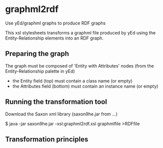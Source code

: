 # graphml2rdf
Use yEd/graphml graphs to produce RDF graphs

This xsl stylesheets transforms a graphml file produced by yEd using the Entity-Relationship elements into an RDF graph.

## Preparing the graph

The graph must be composed of 'Entity with Attributes' nodes (from the Entity-Relationship palette in yEd)

  - the Entity field (top) must contain a class name (or empty)
  - the Attributes field (bottom) must contain an instance name (or empty)
  
## Running the transformation tool

Download the Saxon xml library (saxon9he.jar from ...)

   $ java -jar saxon9he.jar -xsl:graphml2rdf.xsl graphmlfile  >RDFfile
   
## Transformation principles



